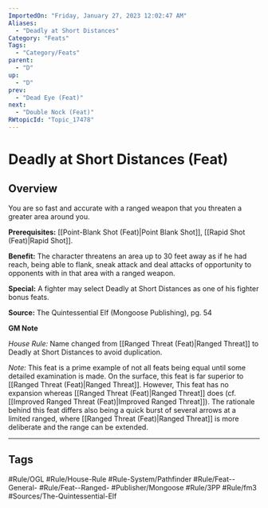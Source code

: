 ```yaml
---
ImportedOn: "Friday, January 27, 2023 12:02:47 AM"
Aliases:
  - "Deadly at Short Distances"
Category: "Feats"
Tags:
  - "Category/Feats"
parent:
  - "D"
up:
  - "D"
prev:
  - "Dead Eye (Feat)"
next:
  - "Double Nock (Feat)"
RWtopicId: "Topic_17478"
---
```

# Deadly at Short Distances (Feat)
## Overview
You are so fast and accurate with a ranged weapon that you threaten a greater area around you.

**Prerequisites:** [[Point-Blank Shot (Feat)|Point Blank Shot]], [[Rapid Shot (Feat)|Rapid Shot]].

**Benefit:** The character threatens an area up to 30 feet away as if he had reach, being able to flank, sneak attack and deal attacks of opportunity to opponents with in that area with a ranged weapon.

**Special:** A fighter may select Deadly at Short Distances as one of his fighter bonus feats.

**Source:** The Quintessential Elf (Mongoose Publishing), pg. 54

**GM Note**

*House Rule:* Name changed from [[Ranged Threat (Feat)|Ranged Threat]] to Deadly at Short Distances to avoid duplication.

*Note:* This feat is a prime example of not all feats being equal until some detailed examination is made. On the surface, this feat is far superior to [[Ranged Threat (Feat)|Ranged Threat]]. However, This feat has no expansion whereas [[Ranged Threat (Feat)|Ranged Threat]] does (cf. [[Improved Ranged Threat (Feat)|Improved Ranged Threat]]). The rationale behind this feat differs also being a quick burst of several arrows at a limited ranged, where [[Ranged Threat (Feat)|Ranged Threat]] is more deliberate and the range can be extended.


---
## Tags
#Rule/OGL #Rule/House-Rule #Rule-System/Pathfinder #Rule/Feat--General- #Rule/Feat--Ranged- #Publisher/Mongoose #Rule/3PP #Rule/fm3 #Sources/The-Quintessential-Elf

